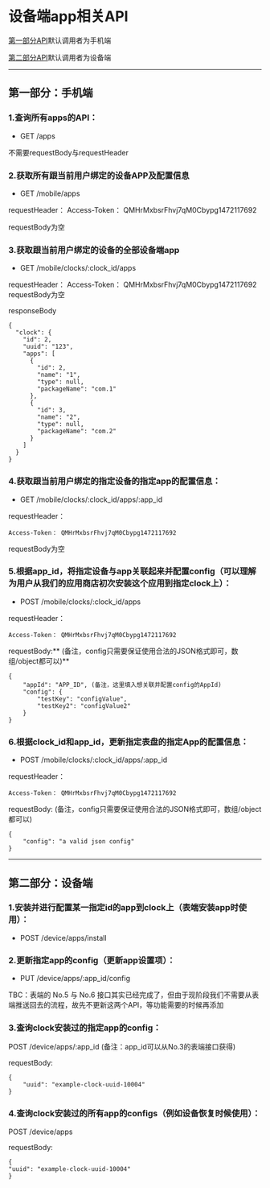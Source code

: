 # 设备端app相关API

[第一部分API](#user-content-第一部分手机端)默认调用者为手机端

[第二部分API](#user-content-第二部分设备端)默认调用者为设备端

----
## 第一部分：手机端

### 1.查询所有apps的API：

* GET /apps

不需要requestBody与requestHeader

### 2.获取所有跟当前用户绑定的设备APP及配置信息

* GET /mobile/apps

requestHeader：
	Access-Token： QMHrMxbsrFhvj7qM0Cbypg1472117692

requestBody为空

### 3.获取跟当前用户绑定的设备的全部设备端app

* GET /mobile/clocks/:clock\_id/apps

requestHeader：
	Access-Token： QMHrMxbsrFhvj7qM0Cbypg1472117692
requestBody为空

responseBody

	{
	  "clock": {
	    "id": 2,
	    "uuid": "123",
	    "apps": [
	      {
	        "id": 2,
	        "name": "1",
	        "type": null,
	        "packageName": "com.1"
	      },
	      {
	        "id": 3,
	        "name": "2",
	        "type": null,
	        "packageName": "com.2"
	      }
	    ]
	  }
	}

### 4.获取跟当前用户绑定的指定设备的指定app的配置信息：

* GET /mobile/clocks/:clock\_id/apps/:app\_id

requestHeader：

	Access-Token： QMHrMxbsrFhvj7qM0Cbypg1472117692

requestBody为空

### 5.根据app\_id，将指定设备与app关联起来并配置config（可以理解为用户从我们的应用商店初次安装这个应用到指定clock上）：

* POST /mobile/clocks/:clock\_id/apps

requestHeader：

	Access-Token： QMHrMxbsrFhvj7qM0Cbypg1472117692

requestBody:** (备注，config只需要保证使用合法的JSON格式即可，数组/object都可以)**

	{
		"appId": "APP_ID", (备注，这里填入想关联并配置config的AppId)
		"config": {
			"testKey": "configValue",
			"testKey2": "configValue2"
		}
	}

### 6.根据clock\_id和app\_id，更新指定表盘的指定App的配置信息：

* POST /mobile/clocks/:clock\_id/apps/:app\_id

requestHeader：

	Access-Token： QMHrMxbsrFhvj7qM0Cbypg1472117692

requestBody: (备注，config只需要保证使用合法的JSON格式即可，数组/object都可以)

	{
		"config": "a valid json config"
	}

----

## 第二部分：设备端

### 1.安装并进行配置某一指定id的app到clock上（表端安装app时使用）：

* POST /device/apps/install

### 2.更新指定app的config（更新app设置项）：

* PUT /device/apps/:app\_id/config

TBC：表端的 No.5 与 No.6 接口其实已经完成了，但由于现阶段我们不需要从表端推送回去的流程，故先不更新这两个API，等功能需要的时候再添加

### 3.查询clock安装过的指定app的config：

POST /device/apps/:app\_id
(备注：app\_id可以从No.3的表端接口获得)

requestBody:

	{
		"uuid": "example-clock-uuid-10004"
	}

### 4.查询clock安装过的所有app的configs（例如设备恢复时候使用）：

POST /device/apps

requestBody:

	{
	"uuid": "example-clock-uuid-10004"
	}
